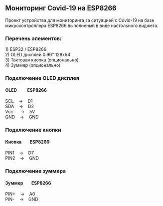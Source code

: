 <h2>Мониторинг Covid-19 на ESP8266</h2>

<p>Проект устройства для мониторинга за ситуацией с Covid-19 на базе микроконтроллера ESP8266 выполненый в виде настольного виджета.</p>

<h3>Перечень элементов:</h3>
<div>1) ESP32 / ESP8266</div>
<div>2) OLED дисплей 0.96" 128х64</div>
<div>3) Тактовая кнопка (опционально)</div>
<div>4) Зуммер (опционально)</div>

<h3>Подключение OLED дисплея</h3>
<h4>OLED&nbsp;&nbsp;&nbsp;&nbsp;&nbsp;&nbsp;&nbsp;&nbsp;&nbsp;&nbsp;ESP8266</h4>
<div>SCL&nbsp;&nbsp;&nbsp;&nbsp;->&nbsp;&nbsp;&nbsp;&nbsp;D1</div>
<div>SDA&nbsp;&nbsp;&nbsp;&nbsp;->&nbsp;&nbsp;&nbsp;&nbsp;D2</div>
<div>Vcc&nbsp;&nbsp;&nbsp;&nbsp;&nbsp;&nbsp;->&nbsp;&nbsp;&nbsp;&nbsp;5V</div>
<div>GND&nbsp;&nbsp;&nbsp;&nbsp;->&nbsp;&nbsp;&nbsp;&nbsp;GND</div>

<h3>Подключение кнопки</h3>
<h4>Кнопка&nbsp;&nbsp;&nbsp;&nbsp;&nbsp;&nbsp;&nbsp;&nbsp;ESP8266</h4>
<div>PIN1&nbsp;&nbsp;&nbsp;&nbsp;->&nbsp;&nbsp;&nbsp;&nbsp;D7</div>
<div>PIN2&nbsp;&nbsp;&nbsp;&nbsp;->&nbsp;&nbsp;&nbsp;&nbsp;GND</div>

<h3>Подключение зуммера</h3>
<h4>Зуммер&nbsp;&nbsp;&nbsp;&nbsp;&nbsp;&nbsp;&nbsp;&nbsp;ESP8266</h4>
<div>PIN+&nbsp;&nbsp;&nbsp;&nbsp;->&nbsp;&nbsp;&nbsp;&nbsp;A0</div>
<div>PIN-&nbsp;&nbsp;&nbsp;&nbsp;->&nbsp;&nbsp;&nbsp;&nbsp;GND</div>
